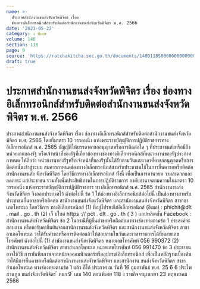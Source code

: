 ```yaml
---
name: >-
  ประกาศสำนักงานขนส่งจังหวัดพิจิตร เรื่อง
  ช่องทางอิเล็กทรอนิกส์สำหรับติดต่อสำนักงานขนส่งจังหวัดพิจิตร พ.ศ. 2566
date: '2023-05-23'
category: ง พิเศษ
volume: 140
section: 118
page: 9
source: 'https://ratchakitcha.soc.go.th/documents/140D118S0000000000900.pdf'
draft: true
---
```


# ประกาศสำนักงานขนส่งจังหวัดพิจิตร เรื่อง ช่องทางอิเล็กทรอนิกส์สำหรับติดต่อสำนักงานขนส่งจังหวัดพิจิตร พ.ศ. 2566

ประกาศสำนักงานขนส่งจังหวัดพิจิตร เรื่อง ช่องทางอิเล็กทรอนิกส์สำหรับติดต่อสำนักงานขนส่งจังหวัดพิจิตร พ.ศ. 2566 โดยที่มาตรา 10 วรรคหนึ่ง แห่งพระราชบัญญัติการปฏิบัติราชการทางอิเล็กทรอนิกส์ พ.ศ. 2565 บัญญัติให้บรรดาคาขออนุญาตหรือการติดต่อใด ๆ ที่ประชาชนส่งหรือมีถึงหน่วยงานของรัฐ หรือเจ้าหน้าที่ของรัฐที่เกี่ยวข้องทางช่องทางอิเล็กทรอนิกส์ที่หน่วยงานของรัฐประกาศกาหนด ให้ถือว่า หน่วยงานของรัฐหรือเจ้าหน้าที่ของรัฐนั้นได้รับตามวันและเวลาที่คาขออนุญาตหรือการติดต่อนั้นเข้าสู่ระบบ สมควรกาหนดช่องทางอิเล็กทรอนิกส์สาหรับประชาชนใช้ในการยื่นคาขอหรือติดต่อสานักงานขนส่ง จังหวัดพิจิตร โดยวิธีการทางอิเล็กทรอนิกส์ ทั้งนี้ เพื่อเป็นการอานวยค วามสะดวกและลดภาระ แก่ประชาชน รวมทั้งเพิ่มประสิทธิภาพในการปฏิบัติราชการ อาศัยอานาจตามความในมาตรา 10 วรรคหนึ่ง แห่งพระราชบัญญัติการปฏิบัติราชการ ทางอิเล็กทรอนิกส์ พ.ศ. 2565 สำนักงานขนส่งจังหวัดพิจิตร จึงออกประกาศไว้ ดังต่อไปนี้ ข้อ 1 ให้ช่องทางอิเล็กทรอนิกส์ต่อไปนี้ เป็นช่องทางสาหรับประชาชนยื่นคาขอหรือติดต่อ สานักงานขนส่งจังหวัดพิจิตร และสานักงานขนส่งจังหวัดพิจิตร สาขาอาเภอโพทะเล โดยวิธีการ ทางอิเล็กทรอนิกส์ (1) ที่อยู่ไปรษณีย์อิเล็กทรอนิกส์ (อีเมล) : phichit@dlt . mail . go . th (2) เว็ บไซต์ https :// pct . dlt . go . th ( 3 ) แอปพลิเคชั่น Facebook : สำนักงานขนส่งจังหวัดพิจิตร ข้อ 2 ในกรณีที่ผู้ยื่นคำขอหรือติดต่อมาทางช่องทางตามข้อ 1 ประสงค์จะสอบถาม หรือขอรับคายืนยันจากสานักงานขนส่งจังหวัดพิจิตร และสานักงานขนส่งจังหวัดพิจิตร สาขาอาเภอโพทะเล ว่าได้รับคำขอหรือการติดต่อแล้วให้สอบถามในวันและเวลาราชการได้ที่หมายเลขโทรศัพท์ ดังต่อไปนี้ (1) สำนักงานขนส่งจังหวัดพิจิตร หมายเลขโทรศัพท์ 056 990372 (2) สำนักงานขนส่งจังหวัดพิจิตร สาขาอำเภอโพทะเล หมายเลขโทรศัพท์ 056 991470 ข้อ 3 ประชาชนอาจใช้วิธี การบันทึกภาพจากหน้าจอคอมพิวเตอร์หรืออุปกรณ์อิเล็กทรอนิกส์ เพื่อเป็นหลักฐานเบื้องต้นว่าได้มีการยื่นคาขอหรือติดต่อสานักงานขนส่งจังหวัดพิจิตร และสานักงาน ขนส่งจังหวัดพิจิตร สาขาอำเภอโพทะเล ทางช่องทางตามข้อ 1 แล้ว ก็ได้ ประกาศ ณ วันที่ 16 กุมภาพันธ์ พ.ศ. 25 6 6 ประไพ สวนกูล ขนส่งจังหวัดพิจิตร ้ หนา 9 ่ เลม 140 ตอนพิเศษ 118 ง ราชกิจจานุเบกษา 23 พฤษภาคม 2566
